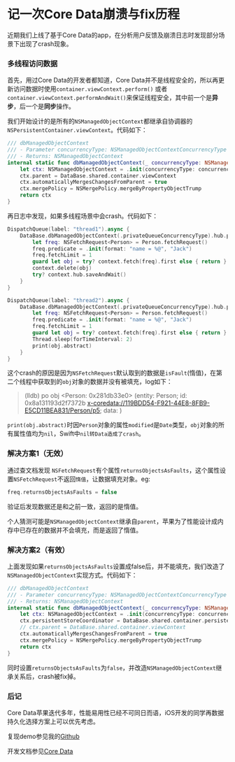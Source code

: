 # 记一次Core Data崩溃与fix历程

近期我们上线了基于Core Data的app，在分析用户反馈及崩溃日志时发现部分场景下出现了crash现象。

### 多线程访问数据

首先，用过Core Data的开发者都知道，Core Data并不是线程安全的，所以再更新访问数据时使用`container.viewContext.perform()` 或者 `container.viewContext.performAndWait()`来保证线程安全，其中前一个是**异步**，后一个是**同步**操作。

我们开始设计的是所有的`NSManagedObjectContext`都继承自协调器的`NSPersistentContainer.viewContext`。代码如下：

```Swift
/// dbManagedObjectContext
/// - Parameter concurrencyType: NSManagedObjectContextConcurrencyType
/// - Returns: NSManagedObjectContext
internal static func dbManagedObjectContext(_ concurrencyType: NSManagedObjectContextConcurrencyType) -> NSManagedObjectContext {
	let ctx: NSManagedObjectContext = .init(concurrencyType: concurrencyType)
	ctx.parent = DataBase.shared.container.viewContext
	ctx.automaticallyMergesChangesFromParent = true
	ctx.mergePolicy = NSMergePolicy.mergeByPropertyObjectTrump
	return ctx
}
```
再日志中发现，如果多线程场景中会crash。代码如下：
```Swift
DispatchQueue(label: "thread1").async {
	DataBase.dbManagedObjectContext(.privateQueueConcurrencyType).hub.performAndWait { context in
		let freq: NSFetchRequest<Person> = Person.fetchRequest()
		freq.predicate = .init(format: "name = %@", "Jack")
		freq.fetchLimit = 1
		guard let obj = try? context.fetch(freq).first else { return }
		context.delete(obj)
		try? context.hub.saveAndWait()
	}
}

DispatchQueue(label: "thread2").async {
	DataBase.dbManagedObjectContext(.privateQueueConcurrencyType).hub.performAndWait { context in
		let freq: NSFetchRequest<Person> = Person.fetchRequest()
		freq.predicate = .init(format: "name = %@", "Jack")
		freq.fetchLimit = 1
		guard let obj = try? context.fetch(freq).first else { return }
		Thread.sleep(forTimeInterval: 2)
		print(obj.abstract)
	}
}
```
这个crash的原因是因为`NSFetchRequest`默认取到的数据是`isFault`(惰值)，在第二个线程中获取到的`obj`对象的数据并没有被填充，log如下：
> (lldb) po obj
<Person: 0x281db33e0> (entity: Person; id: 0x8a131193d2f7372b <x-coredata://119BDD54-F921-44E8-8FB9-E5CD11BEA831/Person/p5>; data: <fault>)

`print(obj.abstract)`时因`Person`对象的属性`modified`是`Date`类型，`obj`对象的所有属性值均为`nil`，Swift中`nil转Data造成了crash`。

### 解决方案1（无效）

通过查文档发现 `NSFetchRequest`有个属性`returnsObjectsAsFaults`，这个属性设置`NSFetchRequest`不返回`惰值`，让数据填充对象。eg:
```Swift
freq.returnsObjectsAsFaults = false
```
验证后发现数据还是和之前一致，返回的是惰值。

个人猜测可能是`NSManagedObjectContext`继承自`parent`，苹果为了性能设计成内存中已存在的数据并不会填充，而是返回了惰值。

### 解决方案2（有效）

上面发现如果`returnsObjectsAsFaults`设置成false后，并不能填充，我们改造了`NSManagedObjectContext`实现方式。代码如下：

```Swift
/// dbManagedObjectContext
/// - Parameter concurrencyType: NSManagedObjectContextConcurrencyType
/// - Returns: NSManagedObjectContext
internal static func dbManagedObjectContext(_ concurrencyType: NSManagedObjectContextConcurrencyType) -> NSManagedObjectContext {
	let ctx: NSManagedObjectContext = .init(concurrencyType: concurrencyType)
	ctx.persistentStoreCoordinator = DataBase.shared.container.persistentStoreCoordinator
	// ctx.parent = DataBase.shared.container.viewContext
	ctx.automaticallyMergesChangesFromParent = true
	ctx.mergePolicy = NSMergePolicy.mergeByPropertyObjectTrump
	return ctx
}
```
同时设置`returnsObjectsAsFaults`为`false`，并改造`NSManagedObjectContext`继承关系后，crash被fix掉。

### 后记
Core Data苹果迭代多年，性能易用性已经不可同日而语，iOS开发的同学再数据持久化选择方案上可以优先考虑。

复现demo参见我的[Github](https://github.com/ifbear/coredatademofixcrash.git)

开发文档参见[Core Data](https://developer.apple.com/documentation/coredata)

